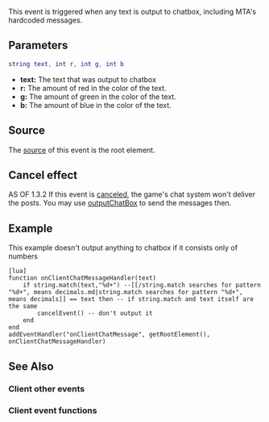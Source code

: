 This event is triggered when any text is output to chatbox, including MTA's hardcoded messages.

Parameters
----------

``` lua
string text, int r, int g, int b
```

-   **text:** The text that was output to chatbox
-   **r:** The amount of red in the color of the text.
-   **g:** The amount of green in the color of the text.
-   **b:** The amount of blue in the color of the text.

Source
------

The [source](/event_system#Event_source.md "wikilink") of this event is the root element.

Cancel effect
-------------

AS OF 1.3.2 If this event is [canceled](/Event_system#Canceling.md "wikilink"), the game's chat system won't deliver the posts. You may use [outputChatBox](/outputChatBox.md "wikilink") to send the messages then.

Example
-------

This example doesn't output anything to chatbox if it consists only of numbers

    [lua]
    function onClientChatMessageHandler(text)
        if string.match(text,"%d+") --[[/string.match searches for pattern "%d+", means decimals.md|string.match searches for pattern "%d+", means decimals]] == text then -- if string.match and text itself are the same
            cancelEvent() -- don't output it
        end
    end
    addEventHandler("onClientChatMessage", getRootElement(), onClientChatMessageHandler)

See Also
--------

### Client other events

### Client event functions
